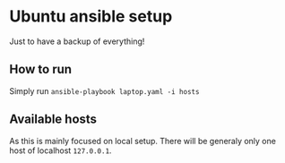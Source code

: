 # Ubuntu ansible setup

Just to have a backup of everything!

## How to run

Simply run `ansible-playbook laptop.yaml -i hosts`

## Available hosts

As this is mainly focused on local setup. There will be generaly only one host of localhost `127.0.0.1`.